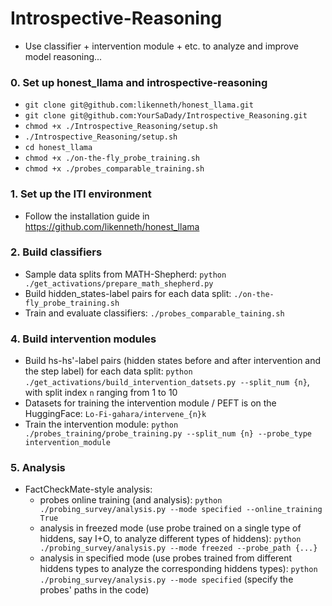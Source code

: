 # Introspective-Reasoning
   - Use classifier + intervention module + etc. to analyze and improve model reasoning...
### 0. Set up honest_llama and introspective-reasoning
   - `git clone git@github.com:likenneth/honest_llama.git`
   - `git clone git@github.com:YourSaDady/Introspective_Reasoning.git`
   - `chmod +x ./Introspective_Reasoning/setup.sh`
   - `./Introspective_Reasoning/setup.sh`
   - `cd honest_llama`
   - `chmod +x ./on-the-fly_probe_training.sh`
   - `chmod +x ./probes_comparable_training.sh`
### 1. Set up the ITI environment
  - Follow the installation guide in https://github.com/likenneth/honest_llama
### 2. Build classifiers
  - Sample data splits from MATH-Shepherd: `python ./get_activations/prepare_math_shepherd.py`
  - Build hidden_states-label pairs for each data split: `./on-the-fly_probe_training.sh`
  - Train and evaluate classifiers: `./probes_comparable_taining.sh`
### 4. Build intervention modules
  - Build hs-hs'-label pairs (hidden states before and after intervention and the step label) for each data split: `python ./get_activations/build_intervention_datsets.py --split_num {n}`, with split index `n` ranging from 1 to 10
  - Datasets for training the intervention module / PEFT is on the HuggingFace: `Lo-Fi-gahara/intervene_{n}k`
  - Train the intervention module: `python ./probes_training/probe_training.py --split_num {n} --probe_type intervention_module`
### 5. Analysis
  - FactCheckMate-style analysis:
       - probes online training (and analysis): `python ./probing_survey/analysis.py --mode specified --online_training True`
       - analysis in freezed mode (use probe trained on a single type of hiddens, say I+O, to analyze different types of hiddens): `python ./probing_survey/analysis.py --mode freezed --probe_path {...}`
       - analysis in specified mode (use probes trained from different hiddens types to analyze the corresponding hiddens types): `python ./probing_survey/analysis.py --mode specified` (specify the probes' paths in the code)
